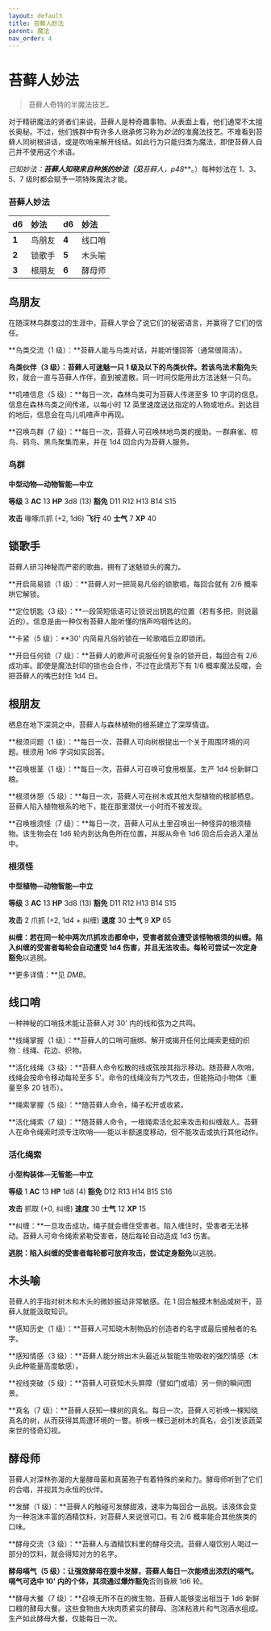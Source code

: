 ```yaml
---
layout: default
title: 苔藓人妙法
parent: 魔法
nav_order: 4
---
```


# 苔藓人妙法

> 苔藓人奇特的半魔法技艺。

对于精研魔法的贤者们来说，苔藓人是种奇趣事物。从表面上看，他们通常不太擅长奥秘。不过，他们族群中有许多人继承修习称为*妙法*的准魔法技艺。不难看到苔藓人同树根讲话，或是吹哨来解开线结。如此行为只能归类为魔法，即使苔藓人自己并不使用这个术语。

**已知妙法：**苔藓人知晓来自种族的妙法（见***苔藓人，p48***。）每种妙法在 1、3、5、7 级时都会赋予一项特殊魔法才能。

### 苔藓人妙法

| **d6** | **妙法** | **d6** | **妙法** |
| :----- | :------ | :----- | :------ |
| **1**  | 鸟朋友   | **4**  | 线口哨   |
| **2**  | 锁歌手   | **5**  | 木头喻   |
| **3**  | 根朋友   | **6**  | 酵母师   |

## 鸟朋友

在随深林鸟群度过的生涯中，苔藓人学会了说它们的秘密语言，并赢得了它们的信任。

**鸟类交流（1 级）：**苔藓人能与鸟类对话，并能听懂回答（通常很简洁）。

**鸟类伙伴（3 级）：**苔藓人可迷魅一只 1 级及以下的鸟类伙伴。若该鸟**法术豁免**失败，就会一直与苔藓人作伴，直到被遣散。同一时间仅能用此方法迷魅一只鸟。

**叽喳信息（5 级）：**每日一次，森林鸟类可为苔藓人传递至多 10 字词的信息。信息在森林鸟类之间传递，以每小时 12 英里速度送达指定的人物或地点。到达目的地后，信息会在鸟儿叽喳声中再现。

**召唤鸟群（7 级）：**每日一次，苔藓人可召唤林地鸟类的援助。一群麻雀、椋鸟、鸫鸟、黑鸟聚集而来，并在 1d4 回合内为苔藓人服务。

### 鸟群

**中型动物—动物智能—中立**

**等级** 3	**AC** 13	**HP** 3d8 (13)	**豁免** D11 R12 H13 B14 S15

**攻击** 喙啄爪抓 (+2, 1d6)	**飞行** 40	**士气** 7	**XP** 40

## 锁歌手

苔藓人研习神秘而严密的歌曲，拥有了迷魅锁头的魔力。

**开启简易锁（1 级）：**苔藓人对一把简易凡俗的锁歌唱，每回合就有 2/6 概率哄它解锁。

**定位钥匙（3 级）：**一段简短低语可让锁说出钥匙的位置（若有多把，则说最近的）。信息是由一种仅有苔藓人能听懂的悄声呜咽传达的。

**卡紧（5 级）：**30' 内简易凡俗的锁在一轮歌唱后立即锁闭。

**开启任何锁（7 级）：**苔藓人的歌声可说服任何复杂的锁开启，每回合有 2/6 成功率。即使是魔法封印的锁也会合作，不过在此情形下有 1/6 概率魔法反噬，会把苔藓人的嘴巴封住 1d4 日。

## 根朋友

栖息在地下深洞之中，苔藓人与森林植物的根系建立了深厚情谊。

**根须问题（1 级）：**每日一次，苔藓人可向树根提出一个关于周围环境的问题。根须用 1d6 字词如实回答。

**召唤根茎（1 级）：**每日一次，苔藓人可召唤可食用根茎。生产 1d4 份新鲜口粮。

**根须休憩（5 级）：**每日一次，苔藓人可在树木或其他大型植物的根部栖息。苔藓人陷入植物根系的地下，能在那里潜伏一小时而不被发现。

**召唤根须怪（7 级）：**每日一次，苔藓人可从土里召唤出一种怪异的根须植物。该生物会在 1d6 轮内到达角色所在位置，并服从命令 1d6 回合后会逃入灌丛中。

### 根须怪

**中型植物—动物智能—中立**

**等级** 3	**AC** 13	**HP** 3d8 (13)	**豁免** D11 R12 H13 B14 S15

**攻击** 2 爪抓 (+2, 1d4 + 纠缠)	**速度** 30	**士气** 9	**XP** 65

**纠缠：**若在同一轮中两次爪抓攻击都命中，受害者就会遭受该怪物根须的纠缠。陷入纠缠的受害者每轮会自动遭受 1d4 伤害，并且无法攻击。每轮可尝试一次**定身豁免**以逃脱。

**更多详情：**见 *DMB*。

## 线口哨

一种神秘的口哨技术能让苔藓人对 30' 内的线和弦为之共鸣。

**线绳掌握（1 级）：**苔藓人的口哨可捆绑、解开或揭开任何比绳索更细的织物：线绳、花边、织物。

**活化线绳（3 级）：**苔藓人命令松散的线或弦按其指示移动。随苔藓人吹哨，线绳会按命令移动每轮至多 5'。命令的线绳没有力气攻击，但能拖动小物体（重量至多 20 钱币）。

**绳索掌握（5 级）：**随苔藓人命令，绳子松开或收紧。

**活化绳索（7 级）：**随苔藓人命令，一根绳索活化起来攻击和纠缠敌人。苔藓人在命令绳索时须专注吹哨——能以半额速度移动，但不能攻击或执行其他动作。

### 活化绳索

**小型构装体—无智能—中立**

**等级** 1	**AC** 13	**HP** 1d8 (4)	**豁免** D12 R13 H14 B15 S16

**攻击** 抓取 (+0, 纠缠)	**速度** 30	**士气** 12	**XP** 15

**纠缠：**一旦攻击成功，绳子就会缠住受害者。陷入缠住时，受害者无法移动。苔藓人可命令绳索紧勒受害者，随后每轮自动造成 1d3 伤害。

**逃脱：**陷入纠缠的受害者每轮都可放弃攻击，尝试**定身豁免**以逃脱。

## 木头喻

苔藓人的手指对树木和木头的微妙振动非常敏感。花 1 回合触摸木制品或树干，苔藓人就能汲取知识。

**感知历史（1 级）：**苔藓人可知晓木制物品的创造者的名字或最后接触者的名字。

**感知情感（3 级）：**苔藓人能分辨出木头最近从智能生物吸收的强烈情感（木头此种能量高度敏感）。

**视线突破（5 级）：**苔藓人可获知木头屏障（譬如门或墙）另一侧的瞬间图景。

**真名（7 级）：**苔藓人获知一棵树的真名。每日一次，苔藓人可祈唤一棵知晓真名的树，从而获得其周遭环境的一瞥。祈唤一棵已逝树木的真名，会引发该蔬菜来世的怪奇幻视。

## 酵母师

苔藓人对深林弥漫的大量酵母菌和真菌孢子有着特殊的亲和力。酵母师听到了它们的合唱，并视其为永恒的伙伴。

**发酵（1 级）：**苔藓人的触碰可发酵甜液，速率为每回合一品脱。该液体会变为一种泡沫丰富的酒精饮料，对苔藓人来说很可口。有 2/6 概率能合其他族类的口味。

**酵母交流（3 级）：**苔藓人与酒精饮料里的酵母交流。苔藓人啜饮别人喝过一部分的饮料，就会得知对方的名字。

**酵母嗝气（5 级）：**让强效酵母在腹中发酵，苔藓人每日一次能喷出浓烈的嗝气。嗝气可选中 10' 内的个体，其须通过**爆炸豁免**否则昏厥 1d6 轮。

**酵母大餐（7 级）：**召唤无所不在的微生物，苔藓人能够变出相当于 1d6 新鲜口粮的酵母大餐。这些食物由大块肉质紧实的酵母、泡沫粘液片和气泡酒水组成。生产如此酵母大餐，仅能每日一次。
